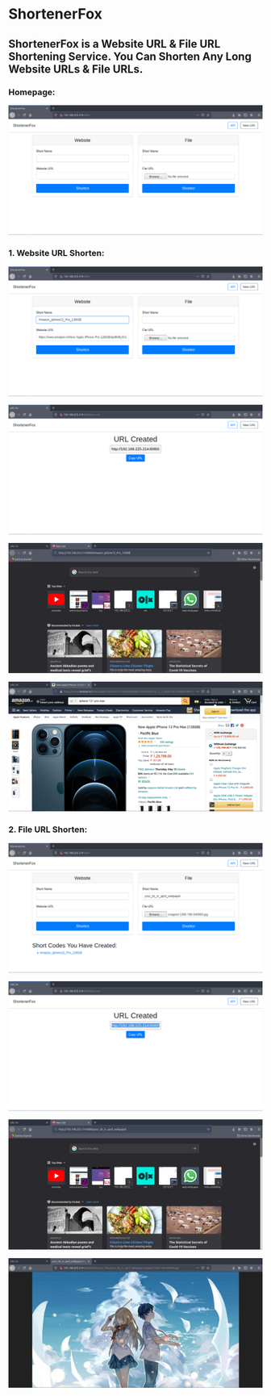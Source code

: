 # ShortenerFox

<h2>ShortenerFox is a Website URL & File URL Shortening Service.
You Can Shorten Any Long Website URLs & File URLs.</h2>

<h3>Homepage: </h3>

![Screenshot](/screenshots/home_page.png)

<h3>1. Website URL Shorten: </h3>

![Screenshot](/screenshots/website_url_shorten/website_url_shorten.png)

![Screenshot](/screenshots/website_url_shorten/website_url_shoten_link.png)

![Screenshot](/screenshots/website_url_shorten/copy_paste_shorten_link.png)

![Screenshot](/screenshots/website_url_shorten/actual_long_link.png)

<h3>2. File URL Shorten: </h3>

![Screenshot](/screenshots/file_url_shorten/file_url_shorten.png)

![Screenshot](/screenshots/file_url_shorten/shorten_link_file.png)

![Screenshot](/screenshots/file_url_shorten/copy_paste_shorten_file_url.png)

![Screenshot](/screenshots/file_url_shorten/actual_long_file_url.png)

